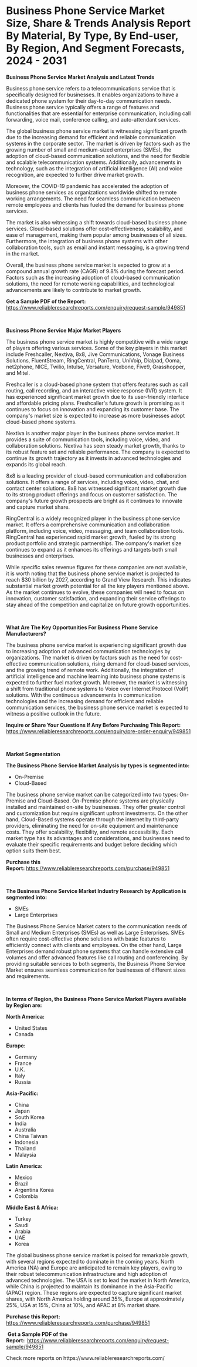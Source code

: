 <p><h1>Business Phone Service Market Size, Share & Trends Analysis Report By Material, By Type, By End-user, By Region, And Segment Forecasts, 2024 - 2031</h1></p><p><strong>Business Phone Service Market Analysis and Latest Trends</strong></p>
<p><p>Business phone service refers to a telecommunications service that is specifically designed for businesses. It enables organizations to have a dedicated phone system for their day-to-day communication needs. Business phone service typically offers a range of features and functionalities that are essential for enterprise communication, including call forwarding, voice mail, conference calling, and auto-attendant services.</p><p>The global business phone service market is witnessing significant growth due to the increasing demand for efficient and reliable communication systems in the corporate sector. The market is driven by factors such as the growing number of small and medium-sized enterprises (SMEs), the adoption of cloud-based communication solutions, and the need for flexible and scalable telecommunication systems. Additionally, advancements in technology, such as the integration of artificial intelligence (AI) and voice recognition, are expected to further drive market growth.</p><p>Moreover, the COVID-19 pandemic has accelerated the adoption of business phone services as organizations worldwide shifted to remote working arrangements. The need for seamless communication between remote employees and clients has fueled the demand for business phone services.</p><p>The market is also witnessing a shift towards cloud-based business phone services. Cloud-based solutions offer cost-effectiveness, scalability, and ease of management, making them popular among businesses of all sizes. Furthermore, the integration of business phone systems with other collaboration tools, such as email and instant messaging, is a growing trend in the market.</p><p>Overall, the business phone service market is expected to grow at a compound annual growth rate (CAGR) of 9.8% during the forecast period. Factors such as the increasing adoption of cloud-based communication solutions, the need for remote working capabilities, and technological advancements are likely to contribute to market growth.</p></p>
<p><strong>Get a Sample PDF of the Report:&nbsp;</strong> <a href="https://www.reliableresearchreports.com/enquiry/request-sample/949851">https://www.reliableresearchreports.com/enquiry/request-sample/949851</a></p>
<p>&nbsp;</p>
<p><strong>Business Phone Service Major Market Players</strong></p>
<p><p>The business phone service market is highly competitive with a wide range of players offering various services. Some of the key players in this market include Freshcaller, Nextiva, 8x8, Jive Communications, Vonage Business Solutions, FluentStream, RingCentral, PanTerra, UniVoip, Dialpad, Ooma, net2phone, NICE, Twilio, Intulse, Versature, Voxbone, Five9, Grasshopper, and Mitel.</p><p>Freshcaller is a cloud-based phone system that offers features such as call routing, call recording, and an interactive voice response (IVR) system. It has experienced significant market growth due to its user-friendly interface and affordable pricing plans. Freshcaller's future growth is promising as it continues to focus on innovation and expanding its customer base. The company's market size is expected to increase as more businesses adopt cloud-based phone systems.</p><p>Nextiva is another major player in the business phone service market. It provides a suite of communication tools, including voice, video, and collaboration solutions. Nextiva has seen steady market growth, thanks to its robust feature set and reliable performance. The company is expected to continue its growth trajectory as it invests in advanced technologies and expands its global reach.</p><p>8x8 is a leading provider of cloud-based communication and collaboration solutions. It offers a range of services, including voice, video, chat, and contact center solutions. 8x8 has witnessed significant market growth due to its strong product offerings and focus on customer satisfaction. The company's future growth prospects are bright as it continues to innovate and capture market share.</p><p>RingCentral is a widely recognized player in the business phone service market. It offers a comprehensive communication and collaboration platform, including voice, video, messaging, and team collaboration tools. RingCentral has experienced rapid market growth, fueled by its strong product portfolio and strategic partnerships. The company's market size continues to expand as it enhances its offerings and targets both small businesses and enterprises.</p><p>While specific sales revenue figures for these companies are not available, it is worth noting that the business phone service market is projected to reach $30 billion by 2027, according to Grand View Research. This indicates substantial market growth potential for all the key players mentioned above. As the market continues to evolve, these companies will need to focus on innovation, customer satisfaction, and expanding their service offerings to stay ahead of the competition and capitalize on future growth opportunities.</p></p>
<p>&nbsp;</p>
<p><strong>What Are The Key Opportunities For Business Phone Service Manufacturers?</strong></p>
<p><p>The business phone service market is experiencing significant growth due to increasing adoption of advanced communication technologies by organizations. The market is driven by factors such as the need for cost-effective communication solutions, rising demand for cloud-based services, and the growing trend of remote work. Additionally, the integration of artificial intelligence and machine learning into business phone systems is expected to further fuel market growth. Moreover, the market is witnessing a shift from traditional phone systems to Voice over Internet Protocol (VoIP) solutions. With the continuous advancements in communication technologies and the increasing demand for efficient and reliable communication services, the business phone service market is expected to witness a positive outlook in the future.</p></p>
<p><strong>Inquire or Share Your Questions If Any Before Purchasing This Report:</strong> <a href="https://www.reliableresearchreports.com/enquiry/pre-order-enquiry/949851">https://www.reliableresearchreports.com/enquiry/pre-order-enquiry/949851</a></p>
<p>&nbsp;</p>
<p><strong>Market Segmentation</strong></p>
<p><strong>The Business Phone Service Market Analysis by types is segmented into:</strong></p>
<p><ul><li>On-Premise</li><li>Cloud-Based</li></ul></p>
<p><p>The business phone service market can be categorized into two types: On-Premise and Cloud-Based. On-Premise phone systems are physically installed and maintained on-site by businesses. They offer greater control and customization but require significant upfront investments. On the other hand, Cloud-Based systems operate through the internet by third-party providers, eliminating the need for on-site equipment and maintenance costs. They offer scalability, flexibility, and remote accessibility. Each market type has its advantages and considerations, and businesses need to evaluate their specific requirements and budget before deciding which option suits them best.</p></p>
<p><strong>Purchase this Report:&nbsp;</strong><a href="https://www.reliableresearchreports.com/purchase/949851">https://www.reliableresearchreports.com/purchase/949851</a></p>
<p>&nbsp;</p>
<p><strong>The Business Phone Service Market Industry Research by Application is segmented into:</strong></p>
<p><ul><li>SMEs</li><li>Large Enterprises</li></ul></p>
<p><p>The Business Phone Service Market caters to the communication needs of Small and Medium Enterprises (SMEs) as well as Large Enterprises. SMEs often require cost-effective phone solutions with basic features to efficiently connect with clients and employees. On the other hand, Large Enterprises demand robust phone systems that can handle extensive call volumes and offer advanced features like call routing and conferencing. By providing suitable services to both segments, the Business Phone Service Market ensures seamless communication for businesses of different sizes and requirements.</p></p>
<p>&nbsp;</p>
<p><strong>In terms of Region, the Business Phone Service Market Players available by Region are:</strong></p>
<p>
    <p> <strong> North America: </strong>
        <ul>
            <li>United States</li>
            <li>Canada</li>
        </ul>
        </p> 
    <p> <strong> Europe: </strong>
        <ul>
            <li>Germany</li>
            <li>France</li>
            <li>U.K.</li>
            <li>Italy</li>
            <li>Russia</li>
        </ul>
        </p> 
    <p> <strong> Asia-Pacific: </strong>
        <ul>
            <li>China</li>
            <li>Japan</li>
            <li>South Korea</li>
            <li>India</li>
            <li>Australia</li>
            <li>China Taiwan</li>
            <li>Indonesia</li>
            <li>Thailand</li>
            <li>Malaysia</li>
        </ul>
        </p> 
    <p> <strong> Latin America: </strong>
        <ul>
            <li>Mexico</li>
            <li>Brazil</li>
            <li>Argentina Korea</li>
            <li>Colombia</li>
        </ul>
        </p> 
    <p> <strong> Middle East & Africa: </strong>
        <ul>
            <li>Turkey</li>
            <li>Saudi</li>
            <li>Arabia</li>
            <li>UAE</li>
            <li>Korea</li>
        </ul>
    </p>
    </p>
<p><p>The global business phone service market is poised for remarkable growth, with several regions expected to dominate in the coming years. North America (NA) and Europe are anticipated to remain key players, owing to their robust telecommunication infrastructure and high adoption of advanced technologies. The USA is set to lead the market in North America, while China is projected to maintain its dominance in the Asia-Pacific (APAC) region. These regions are expected to capture significant market shares, with North America holding around 35%, Europe at approximately 25%, USA at 15%, China at 10%, and APAC at 8% market share.</p></p>
<p><strong>Purchase this Report: </strong><a href="https://www.reliableresearchreports.com/purchase/949851">https://www.reliableresearchreports.com/purchase/949851</a></p>
<p>&nbsp;<strong>Get a Sample PDF of the Report:&nbsp;&nbsp;</strong><a href="https://www.reliableresearchreports.com/enquiry/request-sample/949851">https://www.reliableresearchreports.com/enquiry/request-sample/949851</a></p>
<p><strong></strong></p>
<p>Check more reports on https://www.reliableresearchreports.com/</p>